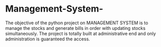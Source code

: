 # Management-System-
The objective of the python project on MANAGEMENT SYSTEM is to manage the stocks and generate bills in order with updating stocks simultaneously.    The project is totally built at administrative end and only administration is guaranteed the access.
